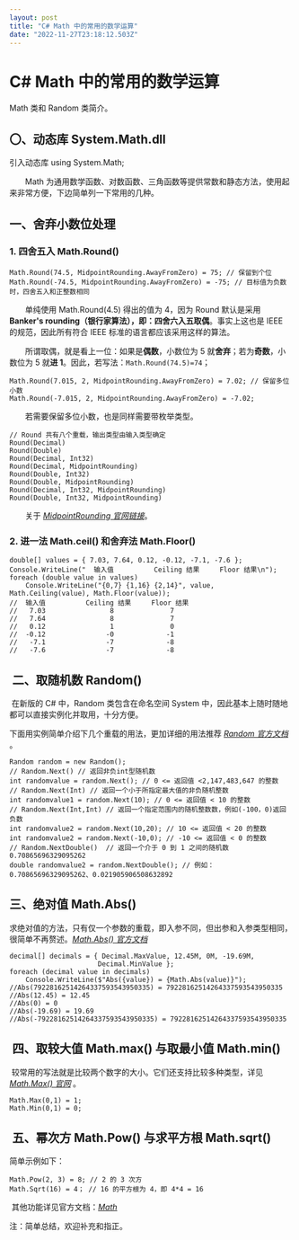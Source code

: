 ```yaml
---
layout: post
title: "C# Math 中的常用的数学运算"
date: "2022-11-27T23:18:12.503Z"
---
```

C# Math 中的常用的数学运算
=================

Math 类和 Random 类简介。

〇、动态库 System.Math.dll
---------------------

引入动态库 using System.Math;

  Math 为通用数学函数、对数函数、三角函数等提供常数和静态方法，使用起来非常方便，下边简单列一下常用的几种。

一、舍弃小数位处理
---------

### 1\. 四舍五入 Math.Round()

    Math.Round(74.5, MidpointRounding.AwayFromZero) = 75; // 保留到个位
    Math.Round(-74.5, MidpointRounding.AwayFromZero) = -75; // 目标值为负数时，四舍五入和正整数相同

  单纯使用 Math.Round(4.5) 得出的值为 4，因为 Round 默认是采用 **Banker's rounding（银行家算法），即：四舍六入五取偶**。事实上这也是 IEEE 的规范，因此所有符合 IEEE 标准的语言都应该采用这样的算法。

  所谓取偶，就是看上一位：如果是**偶数**，小数位为 5 就**舍弃**；若为**奇数**，小数位为 5 就**进 1**。因此，若写法：`Math.Round(74.5)=74`；

    Math.Round(7.015, 2, MidpointRounding.AwayFromZero) = 7.02; // 保留多位小数
    Math.Round(-7.015, 2, MidpointRounding.AwayFromZero) = -7.02;

  若需要保留多位小数，也是同样需要带枚举类型。

    // Round 共有八个重载，输出类型由输入类型确定
    Round(Decimal)
    Round(Double)
    Round(Decimal, Int32)
    Round(Decimal, MidpointRounding)
    Round(Double, Int32)
    Round(Double, MidpointRounding)
    Round(Decimal, Int32, MidpointRounding)
    Round(Double, Int32, MidpointRounding)

  关于 _[MidpointRounding 官网链接](https://learn.microsoft.com/zh-cn/dotnet/api/system.midpointrounding?view=net-6.0 "MidpointRounding 官网链接")_。

### 2\. 进一法 Math.ceil() 和舍弃法 Math.Floor()

    double[] values = { 7.03, 7.64, 0.12, -0.12, -7.1, -7.6 };
    Console.WriteLine("  输入值          Ceiling 结果     Floor 结果\n");
    foreach (double value in values)
        Console.WriteLine("{0,7} {1,16} {2,14}", value, Math.Ceiling(value), Math.Floor(value));
    //  输入值          Ceiling 结果     Floor 结果
    //   7.03                8              7
    //   7.64                8              7
    //   0.12                1              0
    //  -0.12               -0             -1
    //   -7.1               -7             -8
    //   -7.6               -7             -8

 二、取随机数 Random()
----------------

 在新版的 C# 中，Random 类包含在命名空间 System 中，因此基本上随时随地都可以直接实例化并取用，十分方便。

下面用实例简单介绍下几个重载的用法，更加详细的用法推荐 _[Random 官方文档](https://learn.microsoft.com/en-us/dotnet/api/system.random?view=net-7.0 "Random 官方文档")_ 。

    Random random = new Random();
    // Random.Next() // 返回非负int型随机数
    int randomvalue = random.Next(); // 0 <= 返回值 <2,147,483,647 的整数
    // Random.Next(Int) // 返回一个小于所指定最大值的非负随机整数
    int randomvalue1 = random.Next(10); // 0 <= 返回值 < 10 的整数
    // Random.Next(Int,Int) // 返回一个指定范围内的随机整数数，例如(-100，0)返回负数
    int randomvalue2 = random.Next(10,20); // 10 <= 返回值 < 20 的整数
    int randomvalue2 = random.Next(-10,0); // -10 <= 返回值 < 0 的整数
    // Random.NextDouble()  // 返回一个介于 0 到 1 之间的随机数 0.70865696329095262
    double randomvalue2 = random.NextDouble(); // 例如：0.70865696329095262、0.021905906508632892

三、绝对值 Math.Abs()
----------------

求绝对值的方法，只有仅一个参数的重载，即入参不同，但出参和入参类型相同，很简单不再赘述。_[Math.Abs() 官方文档](https://learn.microsoft.com/en-us/dotnet/api/system.math.abs?view=net-7.0 "Math.Abs() 官方文档")_

    decimal[] decimals = { Decimal.MaxValue, 12.45M, 0M, -19.69M,
                          Decimal.MinValue };
    foreach (decimal value in decimals)
        Console.WriteLine($"Abs({value}) = {Math.Abs(value)}");
    //Abs(79228162514264337593543950335) = 79228162514264337593543950335
    //Abs(12.45) = 12.45
    //Abs(0) = 0
    //Abs(-19.69) = 19.69
    //Abs(-79228162514264337593543950335) = 79228162514264337593543950335

 四、取较大值 Math.max() 与取最小值 Math.min()
-----------------------------------

 较常用的写法就是比较两个数字的大小。它们还支持比较多种类型，详见 _[Math.Max() 官网](https://learn.microsoft.com/en-us/dotnet/api/system.math.max?view=net-7.0 "Math.Max() 官网")_ 。

    Math.Max(0,1) = 1;
    Math.Min(0,1) = 0;

 五、幂次方 Math.Pow() 与求平方根 Math.sqrt()
-----------------------------------

简单示例如下：

    Math.Pow(2, 3) = 8; // 2 的 3 次方
    Math.Sqrt(16) = 4； // 16 的平方根为 4，即 4*4 = 16

 其他功能详见官方文档：_[Math](https://learn.microsoft.com/en-us/dotnet/api/system.math?view=net-7.0 "Math")_

注：简单总结，欢迎补充和指正。